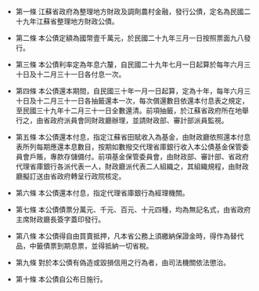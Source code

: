 * 第一條 江蘇省政府為整理地方財政及調劑農村金融，發行公債，定名為民國二十九年江蘇省整理地方財政公債。

* 第二條 本公債定額為國幣壹千萬元，於民國二十九年三月一日按照票面九八發行。

* 第三條 本公債利率定為年息六釐，自民國二十九年七月一日起算於每年六月三十日及十二月三十一日各付息一次。

* 第四條 本公債還本期間，自民國三十年一月一日起算，定為十年，每年六月三十日及十二月三十一日各抽籤還本一次，每次償還數目依還本付息表之規定，至民國三十九年十二月三十一日全數還清。前項抽籤，於江蘇省政府所在地舉行之，由省政府派員會同財政廳辦理，並請財政部、審計部派員監視。

* 第五條 本公債還本付息，指定江蘇省田賦收入為基金，由財政廳依照還本付息表所列每期應還本息數目，按期如數撥交代理省庫銀行收入本公債基金保管委員會戶賬，專款存儲備付。前項基金保管委員會，由財政部、審計部、省政府代理省庫銀行各派代表一人，財政廳派代表二人組織之，其組織規程，由財政廳擬訂送由省政府轉呈行政院核定。

* 第六條 本公債還本付息，指定代理省庫銀行為經理機關。

* 第七條 本公債債票分萬元、千元、百元、十元四種，均為無記名式，由省政府主席財政廳長簽字蓋印發行。

* 第八條 本公債得自由買賣抵押，凡本省公務上須繳納保證金時，得作為替代品，中籤債票到期息票，並得抵納一切省稅。

* 第九條 對於本公債有偽造或毀損信用之行為者，由司法機關依法懲治。

* 第十條 本公債自公布日施行。


